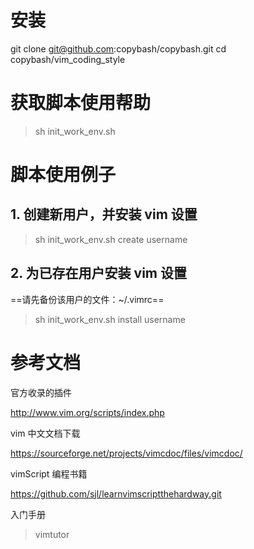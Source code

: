 # 安装

git clone git@github.com:copybash/copybash.git
cd copybash/vim_coding_style

# 获取脚本使用帮助

> sh init_work_env.sh

# 脚本使用例子 

## 1. 创建新用户，并安装 vim 设置 

> sh init_work_env.sh create username

## 2. 为已存在用户安装 vim 设置 

==请先备份该用户的文件：~/.vimrc==

> sh init_work_env.sh install username

# 参考文档

官方收录的插件

http://www.vim.org/scripts/index.php

vim 中文文档下载

https://sourceforge.net/projects/vimcdoc/files/vimcdoc/

vimScript 编程书籍

https://github.com/sjl/learnvimscriptthehardway.git

入门手册

> vimtutor
